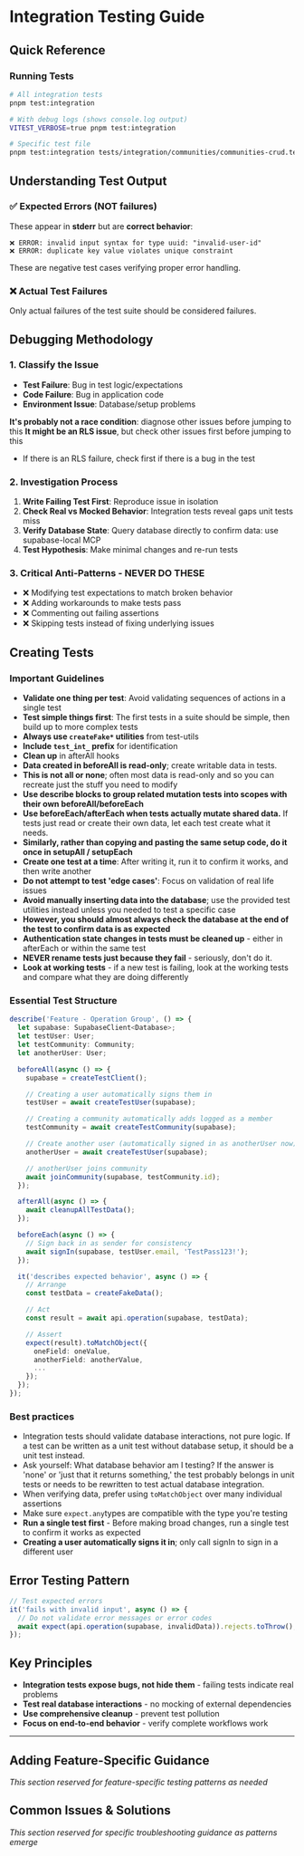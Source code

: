 # Integration Testing Guide

## Quick Reference

### Running Tests

```bash
# All integration tests
pnpm test:integration

# With debug logs (shows console.log output)
VITEST_VERBOSE=true pnpm test:integration

# Specific test file
pnpm test:integration tests/integration/communities/communities-crud.test.ts
```

## Understanding Test Output

### ✅ Expected Errors (NOT failures)

These appear in **stderr** but are **correct behavior**:

```
❌ ERROR: invalid input syntax for type uuid: "invalid-user-id"
❌ ERROR: duplicate key value violates unique constraint
```

These are negative test cases verifying proper error handling.

### ❌ Actual Test Failures

Only actual failures of the test suite should be considered failures.

## Debugging Methodology

### 1. Classify the Issue

- **Test Failure**: Bug in test logic/expectations
- **Code Failure**: Bug in application code
- **Environment Issue**: Database/setup problems

**It's probably not a race condition**: diagnose other issues before jumping to this
**It might be an RLS issue**, but check other issues first before jumping to this

- If there is an RLS failure, check first if there is a bug in the test

### 2. Investigation Process

1. **Write Failing Test First**: Reproduce issue in isolation
2. **Check Real vs Mocked Behavior**: Integration tests reveal gaps unit tests miss
3. **Verify Database State**: Query database directly to confirm data: use supabase-local MCP
4. **Test Hypothesis**: Make minimal changes and re-run tests

### 3. Critical Anti-Patterns - NEVER DO THESE

- ❌ Modifying test expectations to match broken behavior
- ❌ Adding workarounds to make tests pass
- ❌ Commenting out failing assertions
- ❌ Skipping tests instead of fixing underlying issues

## Creating Tests

### Important Guidelines

- **Validate one thing per test**: Avoid validating sequences of actions in a single test
- **Test simple things first**: The first tests in a suite should be simple, then build up to more complex tests
- **Always use `createFake*` utilities** from test-utils
- **Include `test_int_` prefix** for identification
- **Clean up** in afterAll hooks
- **Data created in beforeAll is read-only**; create writable data in tests.
- **This is not all or none**; often most data is read-only and so you can recreate just the stuff you need to modify
- **Use describe blocks to group related mutation tests into scopes with their own beforeAll/beforeEach**
- **Use beforeEach/afterEach when tests actually mutate shared data.** If tests just read or create their own data, let each test create what it needs.
- **Similarly, rather than copying and pasting the same setup code, do it once in setupAll / setupEach**
- **Create one test at a time**: After writing it, run it to confirm it works, and then write another
- **Do not attempt to test 'edge cases'**: Focus on validation of real life issues
- **Avoid manually inserting data into the database**; use the provided test utilities instead unless you needed to test a specific case
- **However, you should almost always check the database at the end of the test to confirm data is as expected**
- **Authentication state changes in tests must be cleaned up** - either in afterEach or within the same test
- **NEVER rename tests just because they fail** - seriously, don't do it.
- **Look at working tests** - if a new test is failing, look at the working tests and compare what they are doing differently

### Essential Test Structure

```typescript
describe('Feature - Operation Group', () => {
  let supabase: SupabaseClient<Database>;
  let testUser: User;
  let testCommunity: Community;
  let anotherUser: User;

  beforeAll(async () => {
    supabase = createTestClient();

    // Creating a user automatically signs them in
    testUser = await createTestUser(supabase);

    // Creating a community automatically adds logged as a member
    testCommunity = await createTestCommunity(supabase);

    // Create another user (automatically signed in as anotherUser now)
    anotherUser = await createTestUser(supabase);

    // anotherUser joins community
    await joinCommunity(supabase, testCommunity.id);
  });

  afterAll(async () => {
    await cleanupAllTestData();
  });

  beforeEach(async () => {
    // Sign back in as sender for consistency
    await signIn(supabase, testUser.email, 'TestPass123!');
  });

  it('describes expected behavior', async () => {
    // Arrange
    const testData = createFakeData();

    // Act
    const result = await api.operation(supabase, testData);

    // Assert
    expect(result).toMatchObject({
      oneField: oneValue,
      anotherField: anotherValue,
      ...
    });
  });
});
```

### Best practices

- Integration tests should validate database interactions, not pure logic. If a test can be written as a unit test without database setup, it should be a unit test instead.
- Ask yourself: What database behavior am I testing? If the answer is 'none' or 'just that it returns something,' the test probably belongs in unit tests or needs to be rewritten to test actual database integration.
- When verifying data, prefer using `toMatchObject` over many individual assertions
- Make sure `expect.any`types are compatible with the type you're testing
- **Run a single test first** - Before making broad changes, run a single test to confirm it works as expected
- **Creating a user automatically signs it in**; only call signIn to sign in a different user

## Error Testing Pattern

```typescript
// Test expected errors
it('fails with invalid input', async () => {
  // Do not validate error messages or error codes
  await expect(api.operation(supabase, invalidData)).rejects.toThrow();
});
```

## Key Principles

- **Integration tests expose bugs, not hide them** - failing tests indicate real problems
- **Test real database interactions** - no mocking of external dependencies
- **Use comprehensive cleanup** - prevent test pollution
- **Focus on end-to-end behavior** - verify complete workflows work

---

## Adding Feature-Specific Guidance

_This section reserved for feature-specific testing patterns as needed_

## Common Issues & Solutions

_This section reserved for specific troubleshooting guidance as patterns emerge_
